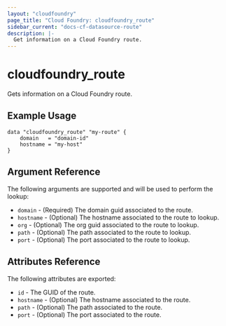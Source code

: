 ```yaml
---
layout: "cloudfoundry"
page_title: "Cloud Foundry: cloudfoundry_route"
sidebar_current: "docs-cf-datasource-route"
description: |-
  Get information on a Cloud Foundry route.
---
```


# cloudfoundry\_route

Gets information on a Cloud Foundry route.

## Example Usage

```hcl
data "cloudfoundry_route" "my-route" {
    domain   = "domain-id"
    hostname = "my-host"
}
```

## Argument Reference

The following arguments are supported and will be used to perform the lookup:

* `domain` - (Required) The domain guid associated to the route.
* `hostname` - (Optional) The hostname associated to the route to lookup.
* `org` - (Optional) The org guid associated to the route to lookup.
* `path` - (Optional) The path associated to the route to lookup.
* `port` - (Optional) The port associated to the route to lookup.


## Attributes Reference

The following attributes are exported:

* `id` - The GUID of the route.
* `hostname` - (Optional) The hostname associated to the route.
* `path` - (Optional) The path associated to the route.
* `port` - (Optional) The port associated to the route.
